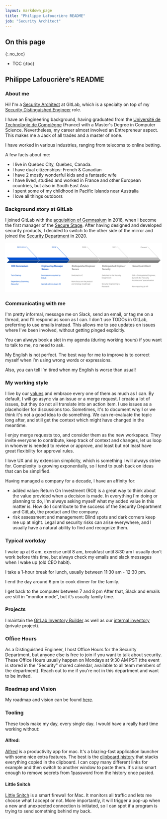 ```yaml
---
layout: markdown_page
title: "Philippe Lafoucrière README"
job: "Security Architect"
---
```


## On this page
{:.no_toc}

- TOC
{:toc}

## Philippe Lafoucrière's README

### About me

Hi! I'm a [Security Architect](/job-families/security/security-engineer/#security-architect) at
GitLab, which is a specialty on top of my [Security Distinguished
Engineer](/job-families/security/security-engineer/#distinguished-security-engineer) role.

I have an Engineering background, having graduated from the [Université de Technologie de
Compiègne](https://www.utc.fr/en/) (France) with a Master's Degree in Computer Science.
Nevertheless, my career almost involved an Entrepreneur aspect. This makes me a Jack of all
trades and a master of none.

I have worked in various industries, ranging from telecoms to online betting.

A few facts about me:

- I live in Quebec City, Quebec, Canada.
- I have dual citizenships: French & Canadian
- I have 2 mostly wonderful kids and a fantastic wife
- I have lived, studied and worked in France and other European countries, but also in South East Asia
- I spent some of my childhood in Pacific Islands near Australia 
- I love all things outdoors

### Background story at GitLab

I joined GitLab with the [acquisition of
Gemnasium](/press/releases/2018-01-30-gemnasium-acquisition.html) in 2018, when I become the first
manager of the [Secure Stage](/direction/secure/). After having designed and developed security
products, I decided to switch to the other side of the mirror and joined the [Security
Department](/handbook/security/) in 2020. 

![timeline](images/timeline.png)

### Communicating with me

I'm pretty informal, message me on Slack, send an email, or tag me on a thread, and I'll respond as
soon as I can. I don't use TODOs in GitLab, preferring to use emails instead. This allows me to see
updates on issues where I've been involved, without getting pinged explicitly.

You can always book a slot in my agenda (during working hours) if you want to talk to me, no need to
ask.

My English is not perfect. The best way for me to improve is to correct myself when I’m using wrong
words or expressions.

Also, you can tell I’m tired when my English is worse than usual! 

### My working style

I live by our [values](/handbook/values/) and embrace every one of them as much as I can. By
default, I will go async via an issue or a merge request. I create a lot of issues, but they do not
all translate into an action item. I use issues as a placeholder for discussions too. Sometimes,
it's to document why I or we think it's not a good idea to do something. We can re-evaluate the
topic long after, and still get the context which might have changed in the meantime. 

I enjoy merge requests too, and consider them as the new workspace. They invite everyone to contribute, 
keep track of context and changes, let us loop in whoever is needed to review or approve, and least
but not least have great flexibility for approval rules.

I love UX and by extension simplicity, which is something I will always strive for. Complexity is
growing exponentially, so I tend to push back on ideas that can be simplified. 

Having managed a company for a decade, I have an affinity for:
- added value: Return On Investment (ROI) is a great way to think about the value provided when a
  decision is made. In everything I'm doing or planning to do, I'm always asking
  myself what my added value in this matter is. How do I contribute to the success of the Security
  Department and GitLab, the product and the company. 
- risk assessment and management: Blind spots and dark corners keep me up at night. Legal and
  security risks can arise everywhere, and I usually have a natural ability to find and recognize
  them.

### Typical workday

I wake up at 6 am, exercise until 8 am, breakfast until 8:30 am I usually don’t work before
this time, but always check my emails and slack messages when I wake up (old CEO habit).

I take a 1-hour break for lunch, usually between 11:30 am - 12:30 pm.

I end the day around 6 pm to cook dinner for the family. 

I get back to the computer between 7 and 8 pm After that, Slack and emails are still in “monitor
mode”, but it’s usually family time.

### Projects

I maintain the [GitLab Inventory
Builder](https://gitlab.com/gitlab-com/gl-security/engineering-and-research/gib) as well as our
[internal inventory](https://gitlab.com/gitlab-com/gl-security/engineering-and-research/inventory)
(private project).

### Office Hours

As a Distinguished Engineer, I host Office Hours for the Security Department, but anyone else is
free to join if you want to talk about security. These Office Hours usually happen on Mondays at
9:30 AM PST (the event is stored in the "Security" shared calendar, available to all team members of
the department). Reach out to me if you're not in this department and want to be invited.

### Roadmap and Vision

My roadmap and vision can be found [here](https://gitlab.com/groups/gitlab-com/gl-security/-/epics/174).

### Tooling

These tools make my day, every single day. I would have a really hard time working without:

#### Alfred:

[Alfred](https://www.alfredapp.com/) is a productivity app for mac. It's a blazing-fast application
launcher with some nice extra features. The best is the [clipboard
history](https://www.alfredapp.com/help/features/clipboard/) that stacks everything copied in the
clipboard. I can copy many different links for example and then switch to another window to paste
them. It's also smart enough to remove secrets from 1password from the history once pasted.

#### Little Snitch

[Little Snitch](https://www.obdev.at/products/littlesnitch/index.html) is a smart firewall for Mac.
It monitors all traffic and lets me choose what I accept or not. More importantly, it will trigger a
pop-up when a new and unexpected connection is initiated, so I can spot if a program is trying to
send something behind my back.
